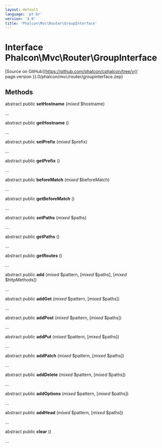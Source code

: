 ```yaml
---
layout: default
language: 'pt-br'
version: '4.0'
title: 'Phalcon\Mvc\Router\GroupInterface'
---
```


# Interface **Phalcon\Mvc\Router\GroupInterface**

[Source on GitHub](https://github.com/phalcon/cphalcon/tree/v{{ page.version }}.0/phalcon/mvc/router/groupinterface.zep)

## Methods

abstract public **setHostname** (*mixed* $hostname)

...

abstract public **getHostname** ()

...

abstract public **setPrefix** (*mixed* $prefix)

...

abstract public **getPrefix** ()

...

abstract public **beforeMatch** (*mixed* $beforeMatch)

...

abstract public **getBeforeMatch** ()

...

abstract public **setPaths** (*mixed* $paths)

...

abstract public **getPaths** ()

...

abstract public **getRoutes** ()

...

abstract public **add** (*mixed* $pattern, [*mixed* $paths], [*mixed* $httpMethods])

...

abstract public **addGet** (*mixed* $pattern, [*mixed* $paths])

...

abstract public **addPost** (*mixed* $pattern, [*mixed* $paths])

...

abstract public **addPut** (*mixed* $pattern, [*mixed* $paths])

...

abstract public **addPatch** (*mixed* $pattern, [*mixed* $paths])

...

abstract public **addDelete** (*mixed* $pattern, [*mixed* $paths])

...

abstract public **addOptions** (*mixed* $pattern, [*mixed* $paths])

...

abstract public **addHead** (*mixed* $pattern, [*mixed* $paths])

...

abstract public **clear** ()

...